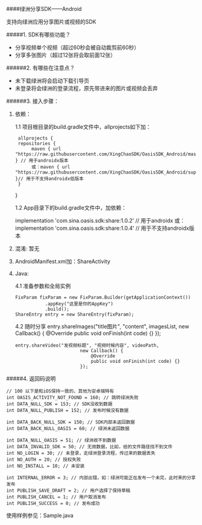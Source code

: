 ####绿洲分享SDK——Android

支持向绿洲应用分享图片或视频的SDK

#####1. SDK有哪些功能？

* 分享视频单个视频（超过60秒会被自动裁剪前60秒）
* 分享多张图片（超过12张将会取前面12张）

######2. 有哪些在注意点？

* 未下载绿洲将会启动下载引导页
* 未登录将会绿洲的登录流程，原先带进来的图片或视频会丢弃


######3. 接入步骤：

1. 依赖：

    1.1 项目根目录的build.gradle文件中，allprojects如下加：

        allprojects {
        repositories {
             maven { url "https://raw.githubusercontent.com/XingChaoSDK/OasisSDK_Android/master" } // 用于androidx版本
             或：maven { url "https://raw.githubusercontent.com/XingChaoSDK/OasisSDK_Android/support" }// 用于不支持androidx低版本
        }
    }

    1.2 App目录下的build.gradle文件中，加依赖：


    implementation 'com.sina.oasis.sdk:share:1.0.2' // 用于androidx
    或：implementation 'com.sina.oasis.sdk:share:1.0.4' // 用于不支持androidx版本

2. 混淆: 暂无

3. AndroidManifest.xml加：ShareActivity

4. Java:

    4.1 准备参数和全局实例

       FixParam fixParam = new FixParam.Builder(getApplicationContext())
                  .appKey("这里是你的AppKey")
                  .build();
       ShareEntry entry = new ShareEntry(fixParam);

     4.2 随时分享
       entry.shareImages("title图片", "content", imagesList,
                     new Callback() {
                         @Override
                         public void onFinish(int code) {}
                     });

       entry.shareVideo("发视频标题", "视频时候内容", videoPath,
                               new Callback() {
                                   @Override
                                   public void onFinish(int code) {}
                               });

#####4. 返回码说明

    // 100 以下是和iOS保持一致的，其他为安卓端特有
    int OASIS_ACTIVITY_NOT_FOUND = 160; // 跳转绿洲失败
    int DATA_NULL_SDK = 153; // SDK没收到数据
    int DATA_NULL_PUBLISH = 152; // 发布时候没有数据

    int DATA_BACK_NULL_SDK = 150; // SDK内部未返回数据
    int DATA_BACK_NULL_OASIS = 60; // 绿洲未返回数据

    int DATA_NULL_OASIS = 51; // 绿洲收不到数据
    int DATA_INVALID_SDK = 50; // 无效数据，比如，给的文件路径找不到文件
    int NO_LOGIN = 30; // 未登录，走绿洲登录流程，传过来的数据丢失
    int NO_AUTH = 20; // 授权失败
    int NO_INSTALL = 10; // 未安装

    int INTERNAL_ERROR = 3; // 内部出错，如：绿洲可能正在发布一个未完，此时来的分享发布
    int PUBLISH_SAVE_DRAFT = 2; // 用户选择了保持草稿
    int PUBLISH_CANCEL = 1; // 用户取消发布
    int PUBLISH_SUCCESS = 0; // 发布成功


使用样例参见：Sample.java
